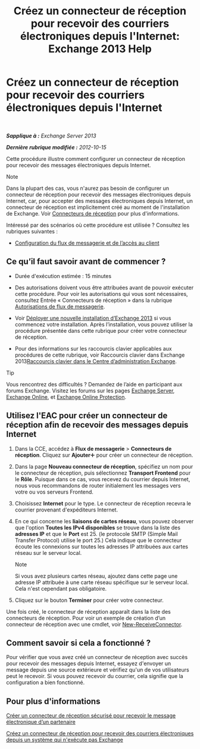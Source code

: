 ﻿---
title: "Créez un connecteur de réception pour recevoir des courriers électroniques depuis l'Internet: Exchange 2013 Help"
TOCTitle: Créez un connecteur de réception pour recevoir des courriers électroniques depuis l'Internet
ms:assetid: 534bbd32-a0db-4d50-9579-4933b156d7b3
ms:mtpsurl: https://technet.microsoft.com/fr-fr/library/JJ657447(v=EXCHG.150)
ms:contentKeyID: 50478206
ms.date: 04/24/2018
mtps_version: v=EXCHG.150
ms.translationtype: HT
---

# Créez un connecteur de réception pour recevoir des courriers électroniques depuis l'Internet

 

_**Sapplique à :** Exchange Server 2013_

_**Dernière rubrique modifiée :** 2012-10-15_

Cette procédure illustre comment configurer un connecteur de réception pour recevoir des messages électroniques depuis Internet.

> [!NOTE]
> Dans la plupart des cas, vous n'aurez pas besoin de configurer un connecteur de réception pour recevoir des messages électroniques depuis Internet, car, pour accepter des messages électroniques depuis Internet, un connecteur de réception est implicitement créé au moment de l'installation de Exchange. Voir <a href="receive-connectors-exchange-2013-help.md">Connecteurs de réception</a> pour plus d'informations.


Intéressé par des scénarios où cette procédure est utilisée ? Consultez les rubriques suivantes :

  - [Configuration du flux de messagerie et de l’accès au client](configure-mail-flow-and-client-access-exchange-2013-help.md)

## Ce qu’il faut savoir avant de commencer ?

  - Durée d'exécution estimée : 15 minutes

  - Des autorisations doivent vous être attribuées avant de pouvoir exécuter cette procédure. Pour voir les autorisations qui vous sont nécessaires, consultez Entrée « Connecteurs de réception » dans la rubrique [Autorisations de flux de messagerie](mail-flow-permissions-exchange-2013-help.md).

  - Voir [Déployer une nouvelle installation d’Exchange 2013](deploy-a-new-installation-of-exchange-2013-exchange-2013-help.md) si vous commencez votre installation. Après l’installation, vous pouvez utiliser la procédure présentée dans cette rubrique pour créer votre connecteur de réception.

  - Pour des informations sur les raccourcis clavier applicables aux procédures de cette rubrique, voir Raccourcis clavier dans Exchange 2013[Raccourcis clavier dans le Centre d’administration Exchange](keyboard-shortcuts-in-the-exchange-admin-center-exchange-online-protection-help.md).

> [!TIP]
> Vous rencontrez des difficultés ? Demandez de l’aide en participant aux forums Exchange. Visitez les forums sur les pages <a href="https://go.microsoft.com/fwlink/p/?linkid=60612">Exchange Server</a>, <a href="https://go.microsoft.com/fwlink/p/?linkid=267542">Exchange Online</a>, et <a href="https://go.microsoft.com/fwlink/p/?linkid=285351">Exchange Online Protection</a>.


## Utilisez l'EAC pour créer un connecteur de réception afin de recevoir des messages depuis Internet

1.  Dans la CCE, accédez à **Flux de messagerie** \> **Connecteurs de réception**. Cliquez sur **Ajouter**![Icône Ajouter](images/JJ218640.c1e75329-d6d7-4073-a27d-498590bbb558(EXCHG.150).gif "Icône Ajouter") pour créer un connecteur de réception.

2.  Dans la page **Nouveau connecteur de réception**, spécifiez un nom pour le connecteur de réception, puis sélectionnez **Transport Frontend** pour le **Rôle**. Puisque dans ce cas, vous recevez du courrier depuis Internet, nous vous recommandons de router initialement les messages vers votre ou vos serveurs Frontend.

3.  Choisissez **Internet** pour le type. Le connecteur de réception recevra le courrier provenant d'expéditeurs Internet.

4.  En ce qui concerne les **liaisons de cartes réseau**, vous pouvez observer que l'option **Toutes les IPv4 disponibles** se trouve dans la liste des **adresses IP** et que le **Port** est 25. (le protocole SMTP (Simple Mail Transfer Protocol) utilise le port 25.) Cela indique que le connecteur écoute les connexions sur toutes les adresses IP attribuées aux cartes réseau sur le serveur local.
    
    > [!NOTE]
    > Si vous avez plusieurs cartes réseau, ajoutez dans cette page une adresse IP attribuée à une carte réseau spécifique sur le serveur local. Cela n'est cependant pas obligatoire.


5.  Cliquez sur le bouton **Terminer** pour créer votre connecteur.

Une fois créé, le connecteur de réception apparaît dans la liste des connecteurs de réception. Pour voir un exemple de création d’un connecteur de réception avec une cmdlet, voir [New-ReceiveConnector](https://technet.microsoft.com/fr-fr/library/bb125139\(v=exchg.150\)).

## Comment savoir si cela a fonctionné ?

Pour vérifier que vous avez créé un connecteur de réception avec succès pour recevoir des messages depuis Internet, essayez d'envoyer un message depuis une source extérieure et vérifiez qu'un de vos utilisateurs peut le recevoir. Si vous pouvez recevoir du courrier, cela signifie que la configuration a bien fonctionné.

## Pour plus d'informations

[Créer un connecteur de réception sécurisé pour recevoir le message électronique d’un partenaire](create-a-secure-receive-connector-to-receive-email-from-a-partner-exchange-2013-help.md)

[Créez un connecteur de réception pour recevoir des courriers électroniques depuis un système qui n'exécute pas Exchange](create-a-receive-connector-to-receive-email-from-a-system-not-running-exchange-exchange-2013-help.md)

